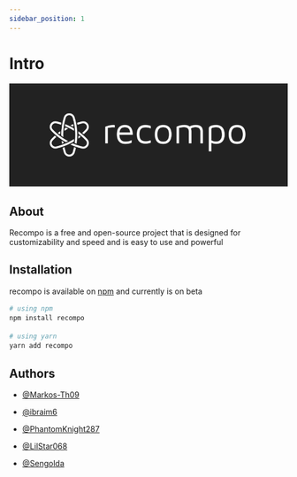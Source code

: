 ```yaml
---
sidebar_position: 1
---
```


# Intro

![recompo logo](https://raw.githubusercontent.com/recompo/recompo/main/public/images/banner-dark.png)

## About

Recompo is a free and open-source project that is designed for customizability and speed and is easy to use and powerful

## Installation

recompo is available on [npm](https://npmjs.com) and currently is on beta

```bash
# using npm
npm install recompo

# using yarn
yarn add recompo
```

## Authors

- [@Markos-Th09](https://github.com/Markos-Th09)

- [@ibraim6](https://github.com/ibraim6)

- [@PhantomKnight287](https://github.com/PhantomKnight287)

- [@LilStar068](https://github.com/LilStar068)

- [@Sengolda](https://github.com/Sengolda)
